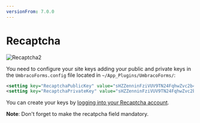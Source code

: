 ```yaml
---
versionFrom: 7.0.0
---
```


# Recaptcha

![Recaptcha2](images/recaptcha2.png)

You need to configure your site keys adding your public and private keys in the `UmbracoForms.config` file located in `~/App_Plugins/UmbracoForms/`:

```xml
<setting key="RecaptchaPublicKey" value="sHZZenninFziVUV9TN24FqhwZvc2b4e8BLrG" />
<setting key="RecaptchaPrivateKey" value="sHZZenninFziVUV9TN24FqhwZvc2b4e8BLrG-" />
```

You can create your keys by [logging into your Recaptcha account](https://www.google.com/recaptcha/).

**Note**: Don't forget to make the recatpcha field mandatory.